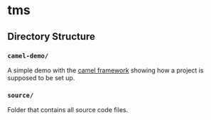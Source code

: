 # tms

## Directory Structure

### `camel-demo/`
A simple demo with the [camel framework](https://camel.apache.org/) showing how a project is supposed to be
set up.

### `source/`
Folder that contains all source code files.